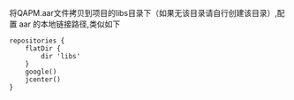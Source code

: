 将QAPM.aar文件拷贝到项目的libs目录下（如果无该目录请自行创建该目录）,配置 aar 的本地链接路径,类似如下
```
repositories {
    flatDir {
        dir 'libs'
    }
    google()
    jcenter()
}
```